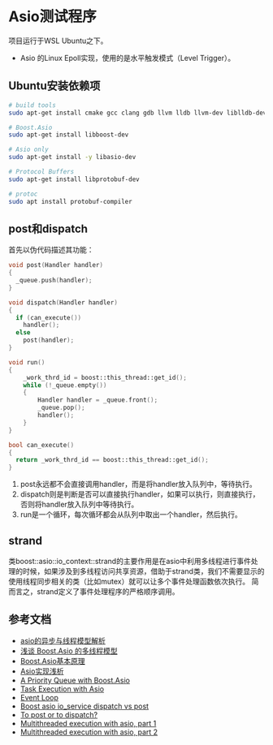 # Asio测试程序

项目运行于WSL Ubuntu之下。

* Asio 的Linux Epoll实现，使用的是水平触发模式（Level Trigger）。

## Ubuntu安装依赖项

```bash
# build tools
sudo apt-get install cmake gcc clang gdb llvm lldb llvm-dev liblldb-dev build-essential

# Boost.Asio
sudo apt-get install libboost-dev

# Asio only
sudo apt-get install -y libasio-dev

# Protocol Buffers
sudo apt-get install libprotobuf-dev

# protoc
sudo apt install protobuf-compiler
```

## post和dispatch

首先以伪代码描述其功能：

```c++
void post(Handler handler)
{
  _queue.push(handler);
}

void dispatch(Handler handler)
{
  if (can_execute())
    handler();
  else
    post(handler);
}

void run()
{
	_work_thrd_id = boost::this_thread::get_id();
	while (!_queue.empty())
    {
        Handler handler = _queue.front();
        _queue.pop();
        handler();
    }
}

bool can_execute()
{
  return _work_thrd_id == boost::this_thread::get_id();
}
```

1. post永远都不会直接调用handler，而是将handler放入队列中，等待执行。
2. dispatch则是判断是否可以直接执行handler，如果可以执行，则直接执行，否则将handler放入队列中等待执行。
3. run是一个循环，每次循环都会从队列中取出一个handler，然后执行。

## strand

类boost::asio::io_context::strand的主要作用是在asio中利用多线程进行事件处理的时候，如果涉及到多线程访问共享资源，借助于strand类，我们不需要显示的使用线程同步相关的类（比如mutex）就可以让多个事件处理函数依次执行。 简而言之，strand定义了事件处理程序的严格顺序调用。

## 参考文档

* [asio的异步与线程模型解析](https://www.cnblogs.com/ishen/p/14593598.html)
* [浅谈 Boost.Asio 的多线程模型](http://senlinzhan.github.io/2017/09/17/boost-asio/)
* [Boost.Asio基本原理](https://mmoaay.gitbooks.io/boost-asio-cpp-network-programming-chinese/content/Chapter2.html)
* [Asio实现浅析](https://zhuanlan.zhihu.com/p/55503053)
* [A Priority Queue with Boost.Asio](https://zhuanlan.zhihu.com/p/87400227)
* [Task Execution with Asio](https://www.packt.com/task-execution-asio/)
* [Event Loop](https://gist.github.com/kassane/f2330ef44b070f4a5fa9d59c770f68e9)
* [Boost asio io_service dispatch vs post](https://stackoverflow.com/questions/2326588/boost-asio-io-service-dispatch-vs-post)
* [To post or to dispatch?](http://thisthread.blogspot.com/2011/06/to-post-or-to-dispatch.html)
* [Multithreaded execution with asio, part 1](https://dens.website/tutorials/cpp-asio/multithreading)
* [Multithreaded execution with asio, part 2](https://dens.website/tutorials/cpp-asio/multithreading-2)
